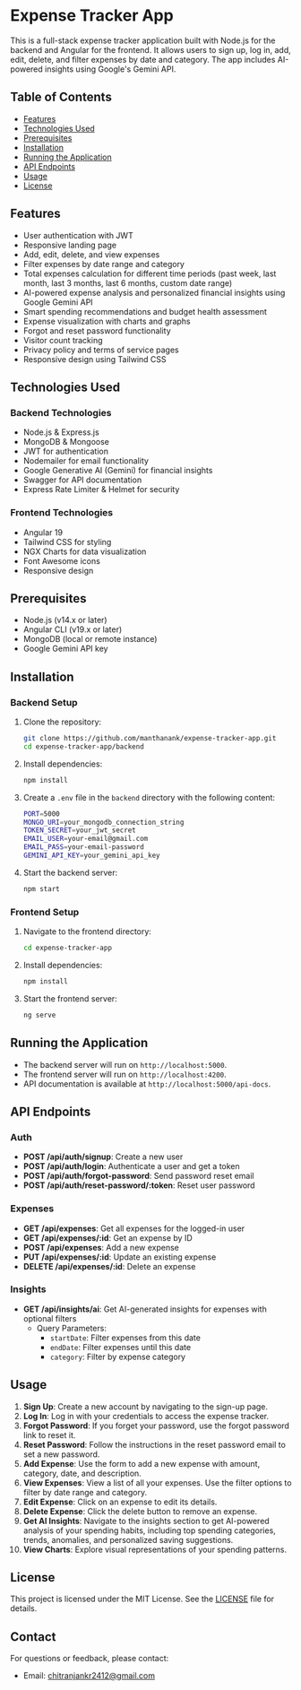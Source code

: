 # Expense Tracker App

This is a full-stack expense tracker application built with Node.js for the backend and Angular for the frontend. It allows users to sign up, log in, add, edit, delete, and filter expenses by date and category. The app includes AI-powered insights using Google's Gemini API.

## Table of Contents

- [Features](#features)
- [Technologies Used](#technologies-used)
- [Prerequisites](#prerequisites)
- [Installation](#installation)
- [Running the Application](#running-the-application)
- [API Endpoints](#api-endpoints)
- [Usage](#usage)
- [License](#license)

## Features

- User authentication with JWT
- Responsive landing page
- Add, edit, delete, and view expenses
- Filter expenses by date range and category
- Total expenses calculation for different time periods (past week, last month, last 3 months, last 6 months, custom date range)
- AI-powered expense analysis and personalized financial insights using Google Gemini API
- Smart spending recommendations and budget health assessment
- Expense visualization with charts and graphs
- Forgot and reset password functionality
- Visitor count tracking
- Privacy policy and terms of service pages
- Responsive design using Tailwind CSS

## Technologies Used

### Backend Technologies

- Node.js & Express.js
- MongoDB & Mongoose
- JWT for authentication
- Nodemailer for email functionality
- Google Generative AI (Gemini) for financial insights
- Swagger for API documentation
- Express Rate Limiter & Helmet for security

### Frontend Technologies

- Angular 19
- Tailwind CSS for styling
- NGX Charts for data visualization
- Font Awesome icons
- Responsive design

## Prerequisites

- Node.js (v14.x or later)
- Angular CLI (v19.x or later)
- MongoDB (local or remote instance)
- Google Gemini API key

## Installation

### Backend Setup

1. Clone the repository:

    ```sh
    git clone https://github.com/manthanank/expense-tracker-app.git
    cd expense-tracker-app/backend
    ```

2. Install dependencies:

    ```sh
    npm install
    ```

3. Create a `.env` file in the `backend` directory with the following content:

    ```bash
    PORT=5000
    MONGO_URI=your_mongodb_connection_string
    TOKEN_SECRET=your_jwt_secret
    EMAIL_USER=your-email@gmail.com
    EMAIL_PASS=your-email-password
    GEMINI_API_KEY=your_gemini_api_key
    ```

4. Start the backend server:

    ```sh
    npm start

### Frontend Setup

1. Navigate to the frontend directory:

    ```sh
    cd expense-tracker-app
    ```

2. Install dependencies:

    ```sh
    npm install
    ```

3. Start the frontend server:

    ```sh
    ng serve
    ```

## Running the Application

- The backend server will run on `http://localhost:5000`.
- The frontend server will run on `http://localhost:4200`.
- API documentation is available at `http://localhost:5000/api-docs`.

## API Endpoints

### Auth

- **POST /api/auth/signup**: Create a new user
- **POST /api/auth/login**: Authenticate a user and get a token
- **POST /api/auth/forgot-password**: Send password reset email
- **POST /api/auth/reset-password/:token**: Reset user password

### Expenses

- **GET /api/expenses**: Get all expenses for the logged-in user
- **GET /api/expenses/:id**: Get an expense by ID
- **POST /api/expenses**: Add a new expense
- **PUT /api/expenses/:id**: Update an existing expense
- **DELETE /api/expenses/:id**: Delete an expense

### Insights

- **GET /api/insights/ai**: Get AI-generated insights for expenses with optional filters
  - Query Parameters:
    - `startDate`: Filter expenses from this date
    - `endDate`: Filter expenses until this date
    - `category`: Filter by expense category

## Usage

1. **Sign Up**: Create a new account by navigating to the sign-up page.
2. **Log In**: Log in with your credentials to access the expense tracker.
3. **Forgot Password**: If you forget your password, use the forgot password link to reset it.
4. **Reset Password**: Follow the instructions in the reset password email to set a new password.
5. **Add Expense**: Use the form to add a new expense with amount, category, date, and description.
6. **View Expenses**: View a list of all your expenses. Use the filter options to filter by date range and category.
7. **Edit Expense**: Click on an expense to edit its details.
8. **Delete Expense**: Click the delete button to remove an expense.
9. **Get AI Insights**: Navigate to the insights section to get AI-powered analysis of your spending habits, including top spending categories, trends, anomalies, and personalized saving suggestions.
10. **View Charts**: Explore visual representations of your spending patterns.

## License

This project is licensed under the MIT License. See the [LICENSE](LICENSE) file for details.

## Contact

For questions or feedback, please contact:

- Email: [chitranjankr2412@gmail.com](mailto:chitranjankr2412@gmail.com)
